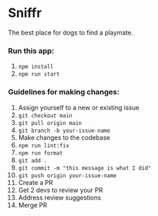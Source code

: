 # Sniffr

The best place for dogs to find a playmate.

### Run this app:

1. `npm install`
2. `npm run start`


### Guidelines for making changes:

1. Assign yourself to a new or existing issue
2. `git checkout main`
3. `git pull origin main`
4. `git branch -b your-issue-name`
5. Make changes to the codebase
6. `npm run lint:fix`
7. `npm run format`
8. `git add .`
9. `git commit -m "this message is what I did"`
10. `git push origin your-issue-name`
11. Create a PR
12. Get 2 devs to review your PR
13. Address review suggestions 
14. Merge PR
